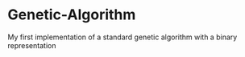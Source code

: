 # Genetic-Algorithm
My first implementation of a standard genetic algorithm with a binary representation

